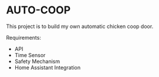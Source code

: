 # AUTO-COOP

This project is to build my own automatic chicken coop door.

Requirements:
- API
- Time Sensor
- Safety Mechanism
- Home Assistant Integration
